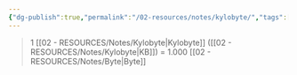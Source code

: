 ```yaml
---
{"dg-publish":true,"permalink":"/02-resources/notes/kylobyte/","tags":["mathe/binärzahlen"],"noteIcon":"","updated":"2025-07-12T13:31:41.304+02:00"}
---
```


>1 [[02 - RESOURCES/Notes/Kylobyte\|Kylobyte]] ([[02 - RESOURCES/Notes/Kylobyte\|KB]]) = 1.000 [[02 - RESOURCES/Notes/Byte\|Byte]]